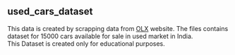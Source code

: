 ## used_cars_dataset

This data is created by scrapping data from [OLX](https://olx.in) website.
The files contains dataset for 15000 cars available for sale in used market in India.  
This Dataset is created only for educational purposes.
